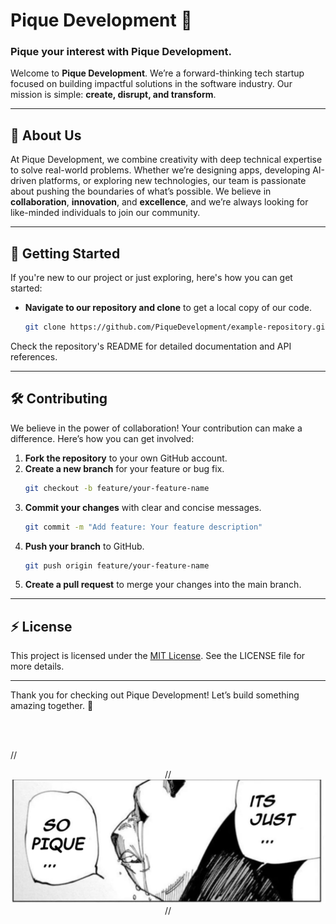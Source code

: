 # Pique Development 🚀
### Pique your interest with Pique Development.

Welcome to **Pique Development**. We’re a forward-thinking tech startup focused on building impactful solutions in the software industry. Our mission is simple: **create, disrupt, and transform**.

---

## 🚀 About Us

At Pique Development, we combine creativity with deep technical expertise to solve real-world problems. Whether we’re designing apps, developing AI-driven platforms, or exploring new technologies, our team is passionate about pushing the boundaries of what’s possible. We believe in **collaboration**, **innovation**, and **excellence**, and we’re always looking for like-minded individuals to join our community.

---

## 🌱 Getting Started

If you're new to our project or just exploring, here's how you can get started:

- **Navigate to our repository and clone** to get a local copy of our code.
   ```bash
   git clone https://github.com/PiqueDevelopment/example-repository.git
   ```

Check the repository's README for detailed documentation and API references.

---

## 🛠️ Contributing

We believe in the power of collaboration! Your contribution can make a difference. Here’s how you can get involved:

1. **Fork the repository** to your own GitHub account.
2. **Create a new branch** for your feature or bug fix.
   ```bash
   git checkout -b feature/your-feature-name
   ```
3. **Commit your changes** with clear and concise messages.
   ```bash
   git commit -m "Add feature: Your feature description"
   ```
4. **Push your branch** to GitHub.
   ```bash
   git push origin feature/your-feature-name
   ```
5. **Create a pull request** to merge your changes into the main branch.

---

## ⚡ License

This project is licensed under the [MIT License](LICENSE). See the LICENSE file for more details.

---

Thank you for checking out Pique Development! Let’s build something amazing together. 🌟

<br>
<br>

// <p align="center">
//   <img src="https://raw.githubusercontent.com/PiqueDevelopment/.github/refs/heads/main/profile/itsSoPique.png" alt="piquememe" width="700"/>
// </p>

